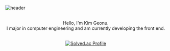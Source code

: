 ![header](https://capsule-render.vercel.app/api?type=Shark&color=auto&height=300&section=header&text=Geonu's%20Github&fontSize=90)

<br/>

<div align="center">Hello, I'm Kim Geonu.</br>I major in computer engineering and am currently developing the front end.</div>

<br/>




<div align="center">
  
  [![Solved.ac Profile](http://mazassumnida.wtf/api/v2/generate_badge?boj=kgu0515)](https://solved.ac/kgu0515/)
</div>


